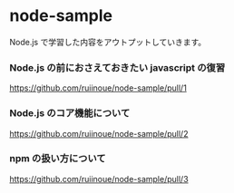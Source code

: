 # node-sample

Node.js で学習した内容をアウトプットしていきます。

### Node.js の前におさえておきたい javascript の復習

https://github.com/ruiinoue/node-sample/pull/1

### Node.js のコア機能について

https://github.com/ruiinoue/node-sample/pull/2

### npm の扱い方について

https://github.com/ruiinoue/node-sample/pull/3
